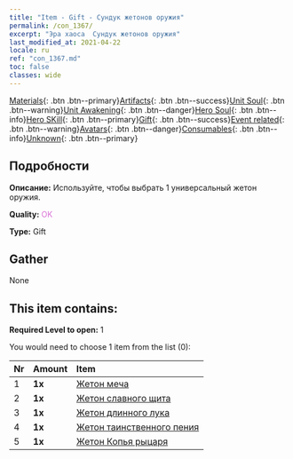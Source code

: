 ```yaml
---
title: "Item - Gift - Сундук жетонов оружия"
permalink: /con_1367/
excerpt: "Эра хаоса  Сундук жетонов оружия"
last_modified_at: 2021-04-22
locale: ru
ref: "con_1367.md"
toc: false
classes: wide
---
```

 [Materials](/ItemsRU/){: .btn .btn--primary}[Artifacts](/ItemsRU/Artifacts/){: .btn .btn--success}[Unit Soul](/ItemsRU/UnitSoul/){: .btn .btn--warning}[Unit Awakening](/ItemsRU/UnitAwakening/){: .btn .btn--danger}[Hero Soul](/ItemsRU/HeroSoul/){: .btn .btn--info}[Hero SKill](/ItemsRU/HeroSkill/){: .btn .btn--primary}[Gift](/ItemsRU/Gift/){: .btn .btn--success}[Event related](/ItemsRU/Events/){: .btn .btn--warning}[Avatars](/ItemsRU/Avatars/){: .btn .btn--danger}[Consumables](/ItemsRU/Consumables/){: .btn .btn--info}[Unknown](/ItemsRU/Unknown/){: .btn .btn--primary}

## Подробности
 **Описание:** Используйте, чтобы выбрать 1 универсальный жетон оружия.

 **Quality:** <span style="color: #DA70D6">OK</span>

 **Type:** Gift

## Gather

  None

## This item contains:

 **Required Level to open:** 1

 You would need to choose 1 item from the list (0):

  | Nr | Amount |     Item    |
  |:---|:-------|:------------|
  | 1 |  **1x** | [Жетон меча](/ItemsRU/con_912/) |  | 
  | 2 |  **1x** | [Жетон славного щита](/ItemsRU/con_913/) |  | 
  | 3 |  **1x** | [Жетон длинного лука](/ItemsRU/con_914/) |  | 
  | 4 |  **1x** | [Жетон таинственного пения](/ItemsRU/con_915/) |  | 
  | 5 |  **1x** | [Жетон Копья рыцаря](/ItemsRU/con_916/) |  | 
